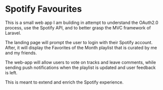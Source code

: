 # Spotify Favourites

This is a small web app I am building in attempt to understand the OAuth2.0 process, use the Spotify API, and to better grasp the MVC framework of Laravel.

The landing page will prompt the user to login with their Spotify account. After, it will display the Favorites of the Month playlist that is curated by me and my friends.

The web-app will allow users to vote on tracks and leave comments, while sending push notifications when the playlist is updated and user feedback is left.

This is meant to extend and enrich the Spotify experience.

<!-- ## Installation

<ol>
	<li>Clone this to your local machine</li>
	<li>Run `composer install` and setup your `.env` file (ensure you Spotify redirect URI matches that in your routes file)</li>
	<li>That's it, you're good to go!</li>
</ol> -->
